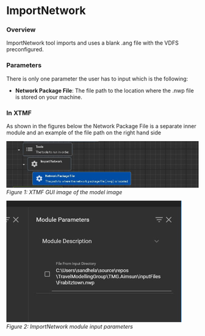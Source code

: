 
# ImportNetwork

### Overview 
ImportNetwork tool imports and uses a blank .ang file with the VDFS preconfigured.

### Parameters
There is only one parameter the user has to input which is the following:

* **Network Package File**: The file path to the location where the .nwp file is stored on your machine. 

### In XTMF
As shown in the figures below the Network Package File is a separate inner module and an example of the file path on the right hand side


![alt text](images/Image1.jpg "ImportNetwork Images")
*Figure 1: XTMF GUI image of the model image*

![alt text](images/Image2.jpg "ImportNetwork Module Parameters")
*Figure 2: ImportNetwork module input parameters*

